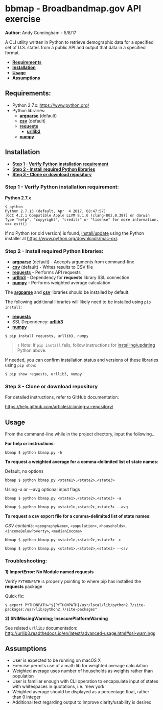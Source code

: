 # bbmap - Broadbandmap.gov API exercise

**Author**: Andy Cunningham - 5/8/17

A CLI utility written in Python to retrieve demographic data for a specified set of U.S. states from a public API and output that data in a specified format.

- **[Requirements](https://github.com/acunning1/bbmap#requirements)**
- **[Installation](https://github.com/acunning1/bbmap#installation)**
- **[Usage](https://github.com/acunning1/bbmap#usage)**
- **[Assumptions](https://github.com/acunning1/bbmap#assumptions)**

## Requirements:
- Python 2.7.x: https://www.python.org/
- Python libraries:
    - **[argparse](https://docs.python.org/3/library/argparse.html)** (default)
    - **[csv](https://docs.python.org/3/library/csv.html)** (default)
    - **[requests](http://docs.python-requests.org/en/master/)**
      - **[urllib3](https://urllib3.readthedocs.io/en/latest/)**
    - **[numpy](http://www.numpy.org/)**

## Installation

- **[Step 1 - Verify Python installation requirement](https://github.com/acunning1/bbmap#step-1---verify-python-installation-requirement)**
- **[Step 2 - Install required Python libraries](https://github.com/acunning1/bbmap#step-2---install-required-python-libraries)**
- **[Step 3 - Clone or download repository](https://github.com/acunning1/bbmap#step-3---clone-or-download-repository)**

### Step 1 - Verify Python installation requirement:

**Python 2.7.x**

```
$ python
Python 2.7.13 (default, Apr  4 2017, 08:47:57)
[GCC 4.2.1 Compatible Apple LLVM 8.1.0 (clang-802.0.38)] on darwin
Type "help", "copyright", "credits" or "license" for more information.
>>> exit()
```

If no Python (or old version) is found, [install/update](https://www.python.org/downloads/mac-osx/) using the Python installer at https://www.python.org/downloads/mac-ox/.

### Step 2 - Install required Python libraries:

* **[argparse](https://docs.python.org/3/library/argparse.html)** (default) - Accepts arguments from command-line
* **[csv](https://docs.python.org/3/library/csv.html)** (default) - Writes results to CSV file
* **[requests](http://docs.python-requests.org/en/master/)** - Performs API requests
* **[urllib3](https://urllib3.readthedocs.io/en/latest/)** - Dependency for **requests** library SSL connection
* **[numpy](http://www.numpy.org/)** - Performs weighted average calculation

The **[argparse](https://docs.python.org/3/library/argparse.html)** and **[csv](https://docs.python.org/3/library/csv.html)** libraries should be installed by default.

The following additional libraries will likely need to be installed using `pip install`:

* **[requests](http://docs.python-requests.org/en/master/)**
* SSL Dependency: **[urllib3](https://urllib3.readthedocs.io/en/latest/)**
* **[numpy](http://www.numpy.org/)**

```
$ pip install requests, urllib3, numpy
```

>`!` Note: If `pip install` fails, follow instructions for [installing/updating](http://docs.python-guide.org/en/latest/starting/installation/) Python above.

If needed, you can confirm installation status and versions of these libraries using `pip show`:

```
$ pip show requests, urllib3, numpy
```

### Step 3 - Clone or download repository

For detailed instructions, refer to GitHub documentation:

https://help.github.com/articles/cloning-a-repository/

## Usage

From the command-line while in the project directory, input the following...

**For help or instructions**:

```
bbmap $ python bbmap.py -h
```

**To request a weighted average for a comma-delimited list of state names**:

Default, no options

```
bbmap $ python bbmap.py <state1>,<state2>,<state3>
```

Using -a or --avg optional input flags

```
bbmap $ python bbmap.py <state1>,<state2>,<state3> -a
```
```
bbmap $ python bbmap.py <state1>,<state2>,<state3> --avg
```

**To request a csv export file for a comma-delimited list of state names**:

*CSV contents*:
`<geographyName>`, `<population>`, `<households>`, `<incomeBelowPoverty>`, `<medianIncome>`

```
bbmap $ python bbmap.py <state1>,<state2>,<state3> -c
```

```
bbmap $ python bbmap.py <state1>,<state2>,<state3> --csv
```

### Troubleshooting:

**1) ImportError: No Module named requests**

Verify `PYTHONPATH` is properly pointing to where pip has installed the **requests** package

Quick fix:

```
$ export PYTHONPATH="${PYTHONPATH}/usr/local/lib/python2.7/site-packages:/usr/lib/python2.7/site-packages"
```

**2) SNIMissingWarning; InsecurePlatformWarning**

See related `urllib3` documentation:
http://urllib3.readthedocs.io/en/latest/advanced-usage.html#ssl-warnings

## Assumptions
- User is expected to be running on macOS X
- Exercise permits use of a math lib for weighted average calculation
- Weighted average uses number of households as weights rather than population
- User is familiar enough with CLI operation to encapsulate input of states with whitespaces in quotations, i.e. 'new york'
- Weighted average should be displayed as a percentage float, rather than 0 integer
- Additional text regarding output to improve clarity/usability is desired
